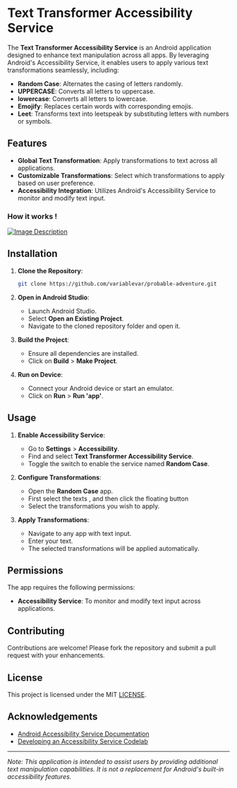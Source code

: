 # Text Transformer Accessibility Service

The **Text Transformer Accessibility Service** is an Android application designed to enhance text
manipulation across all apps. By leveraging Android's Accessibility Service, it enables users to
apply various text transformations seamlessly, including:

- **Random Case**: Alternates the casing of letters randomly.
- **UPPERCASE**: Converts all letters to uppercase.
- **lowercase**: Converts all letters to lowercase.
- **Emojify**: Replaces certain words with corresponding emojis.
- **Leet**: Transforms text into leetspeak by substituting letters with numbers or symbols.

## Features

- **Global Text Transformation**: Apply transformations to text across all applications.
- **Customizable Transformations**: Select which transformations to apply based on user preference.
- **Accessibility Integration**: Utilizes Android's Accessibility Service to monitor and modify text
  input.

### How it works !

[![Image Description](https://i.imgur.com/7pVGSbr.png)](https://imgur.com/7pVGSbr)

## Installation

1. **Clone the Repository**:

   ```bash
   git clone https://github.com/variablevar/probable-adventure.git
   ```

2. **Open in Android Studio**:

    - Launch Android Studio.
    - Select **Open an Existing Project**.
    - Navigate to the cloned repository folder and open it.

3. **Build the Project**:

    - Ensure all dependencies are installed.
    - Click on **Build** > **Make Project**.

4. **Run on Device**:

    - Connect your Android device or start an emulator.
    - Click on **Run** > **Run 'app'**.

## Usage

1. **Enable Accessibility Service**:

    - Go to **Settings** > **Accessibility**.
    - Find and select **Text Transformer Accessibility Service**.
    - Toggle the switch to enable the service named **Random Case**.

2. **Configure Transformations**:

    - Open the **Random Case** app.
    - First select the texts , and then click the floating button
    - Select the transformations you wish to apply.

3. **Apply Transformations**:

    - Navigate to any app with text input.
    - Enter your text.
    - The selected transformations will be applied automatically.

## Permissions

The app requires the following permissions:

- **Accessibility Service**: To monitor and modify text input across applications.

## Contributing

Contributions are welcome! Please fork the repository and submit a pull request with your
enhancements.

## License

This project is licensed under the MIT [LICENSE](LICENSE).

## Acknowledgements

- [Android Accessibility Service Documentation](https://developer.android.com/reference/android/accessibilityservice/AccessibilityService)
- [Developing an Accessibility Service Codelab](https://codelabs.developers.google.com/codelabs/developing-android-a11y-service)

---

*Note: This application is intended to assist users by providing additional text manipulation
capabilities. It is not a replacement for Android's built-in accessibility features.* 
